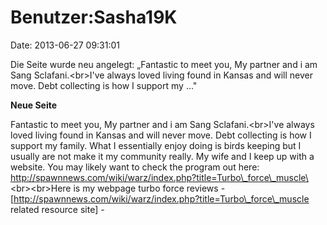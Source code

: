 Benutzer:Sasha19K
=================

Date: 2013-06-27 09:31:01

Die Seite wurde neu angelegt: „Fantastic to meet you, My partner and i
am Sang Sclafani.\<br\>I\'ve always loved living found in Kansas and
will never move. Debt collecting is how I support my ..."

**Neue Seite**

<div>

Fantastic to meet you, My partner and i am Sang Sclafani.\<br\>I\'ve
always loved living found in Kansas and will never move. Debt collecting
is how I support my family. What I essentially enjoy doing is birds
keeping but I usually are not make it my community really. My wife and I
keep up with a website. You may likely want to check the program out
here:
http://spawnnews.com/wiki/warz/index.php?title=Turbo\_force\_muscle\<br\>\<br\>Here
is my webpage turbo force reviews -
\[http://spawnnews.com/wiki/warz/index.php?title=Turbo\_force\_muscle
related resource site\] -

</div>
